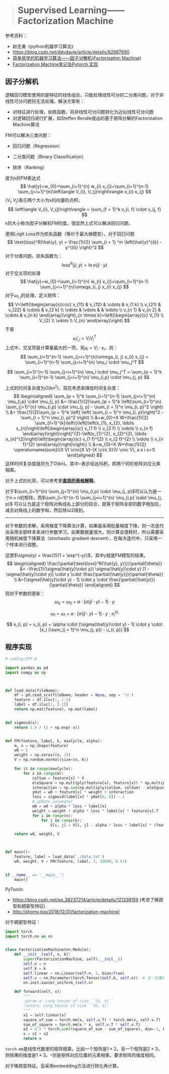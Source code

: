 > # Supervised Learning——Factorization Machine

参考资料：

* 赵志勇《python机器学习算法》
* https://blog.csdn.net/ddydavie/article/details/82667890
* [简单易学的机器学习算法——因子分解机(Factorization Machine)](https://blog.csdn.net/kunlong0909/article/details/52496221?utm_medium=distribute.pc_relevant.none-task-blog-baidujs_baidulandingword-11&spm=1001.2101.3001.4242) 
* [Factorization Machine笔记及Pytorch 实现](http://shomy.top/2018/12/31/factorization-machine/)

## 因子分解机

逻辑回归模型使用的是特征的线性组合，只能处理线性可分的二分类问题，对于非线性可分问题则无法处理。解决方案有：

* 对特征进行处理，如核函数，将非线性可分问题转化为近似线性可分问题
* 对逻辑回归进行扩展，如Steffen Rendle提出的基于矩阵分解的Factorization Machine算法

FM可以解决三类问题：

* 回归问题（Regression）
* 二分类问题（Binary Classification）

* 排序（Ranking）

度为`k`的FM表达式
$$
\hat{y}=w_{0}+\sum_{i=1}^{n} w_{i} x_{i}+\sum_{i=1}^{n-1} \sum_{j=i+1}^{n}\left\langle V_{i}, V_{j}\right\rangle x_{i} x_{j}
$$
$\left\langle V_{i}, V_{j}\right\rangle$表示两个大小为`k`的向量的点积。
$$
\left\langle V_{i}, V_{j}\right\rangle = \sum_{f = 1}^k v_{i, f} \cdot v_{j, f}
$$
`k`的大小称为因子分解机FM的度。很显然上式可以解决回归问题。

使用Logit Loss作为损失函数（等价于最大熵模型），对于回归问题
$$
\text{loss}^R(\hat{y}, y) = \frac{1}{2} \sum_{i = 1} ^m \left(\hat{y}^{(i)} - y^{(i)} \right)^2
$$
对于分类问题，损失函数为：
$$
\text{loss}^R(\hat{y}, y) = \ln{\sigma(\hat{y}\cdot y)}
$$
对于交叉项的处理
$$
\hat{y}=w_{0}+\sum_{i=1}^{n} w_{i} x_{i}+\sum_{i=1}^{n-1} \sum_{j=i+1}^{n}\omega_{i, j} x_{i} x_{j}
$$
对于$\omega_{i, j}$的处理，定义矩阵：
$$
V=\left(\begin{array}{cccc}
v_{11} & v_{12} & \cdots & v_{1 k} \\
v_{21} & v_{22} & \cdots & v_{2 k} \\
\vdots & \vdots & & \vdots \\
v_{n 1} & v_{n 2} & \cdots & v_{n k}
\end{array}\right)_{n \times k}=\left(\begin{array}{c}
V_{1} \\
V_{2} \\
\vdots \\
V_{n}
\end{array}\right)
$$
于是
$$
\hat{\omega}_{i,j} = V_i V_j^T
$$
上式中，交叉项是计算量最大的一项，另$\mu_i = V_i \cdot x_i$，则：
$$
\sum_{i=1}^{n-1} \sum_{j=i+1}^{n}\omega_{i, j} x_{i} x_{j} = \sum_{i=1}^{n-1} \sum_{j=i+1}^{n} \mu_i \cdot \mu_j^T
$$

$$
\sum_{i=1}^{n-1} \sum_{j=i+1}^{n} \mu_i \cdot \mu_j^T = \sum_{p = 1}^k \sum_{i=1}^{n-1} \sum_{j=i+1}^{n} \mu_{i,p} \cdot \mu_{j, p}
$$

上式的时间复杂度为$O(kn^2)$，现在考虑来降低时间复杂度：
$$
\begin{aligned}
\sum_{p = 1}^k \sum_{i=1}^{n-1} \sum_{j=i+1}^{n} \mu_{i,p} \cdot \mu_{j, p} &= \frac{1}{2}\sum_{p = 1}^k  \left(\sum_{i=1}^{n} \sum_{j=1}^{n} \mu_{i,p} \cdot \mu_{j, p} - \sum_{i = 1}^n \mu_{i, p}^2 \right) \\
&= \frac{1}{2}\sum_{p = 1}^k  \left( \left( \sum_{i = 1}^n \mu_{i, p}\right)^2 -  \sum_{i = 1}^n \mu_{i, p}^2 \right) \\
&=w_{0}+X W+\frac{1}{2} \sum_{f=1}^{k}\left\{\left[\left(x_{1}, x_{2}, \ldots x_{n}\right)\left(\begin{array}{c}
v_{1 f} \\
v_{2 f} \\
\vdots \\
v_{n f}
\end{array}\right)\right]^{2}-\left(x_{1}^{2}, x_{2}^{2}, \ldots x_{n}^{2}\right)\left(\begin{array}{c}
v_{1 f}^{2} \\
v_{2 f}^{2} \\
\vdots \\
v_{n f}^{2}
\end{array}\right)\right\} \\
&=w_{0}+X W+\frac{1}{2} \operatorname{sum}((X V) \circ(X V)-(X \circ X)(V \circ V), a x i s=1)
\end{aligned}
$$
这样时间复杂度就将为了$O(kn)$。其中$\circ$表示哈达玛积，即两个同阶矩阵对应元素相乘。

对于上式的化简，可以参考更[**直观的表格解释**](https://zhuanlan.zhihu.com/p/145436595)。

对于$\sum_{i=1}^{n} \sum_{j=1}^{n} \mu_{i,p} \cdot \mu_{j, p}$可以认为是一个$n \times n$的矩阵，而$\sum_{i=1}^{n-1} \sum_{j=i+1}^{n} \mu_{i,p} \cdot \mu_{j, p}$ 可以认为是这个矩阵对角线右上部分的综合，就等于矩阵全部的数字相加后，减去对角线上的数字和，然后除以2得到。

---

对于参数的求解，采用梯度下降算法计算，如果是采用批量梯度下降，则一次迭代会采用全部样本来进行参数学习，如果数据量很大，则计算会很耗时，所以需要采用随机梯度下降算法（stochastic gradient descent），在每次迭代中，只采用一个样本进行调整。

这里$\sigma(y) = \frac{1}{1 + \exp^{-y}}$，其中$y$就是FM模型的结果。
$$
\begin{aligned}
\frac{\partial{\text{loss}^R(\hat{y}, y)}}{\partial{\theta}} &= -\frac{1}{\sigma(\hat{y}\cdot y)}  \sigma(\hat{y}\cdot y) [1 - \sigma(\hat{y}\cdot y)] \cdot y \cdot \frac{\partial{\hat{y}}}{\partial{\theta}} \\
&=[\sigma(\hat{y}\cdot y) - 1] \cdot y \cdot \frac{\partial{\hat{y}}}{\partial{\theta}}
\end{aligned}
$$
则对于参数的更新：
$$
\omega_0 = \omega_0 + \alpha \cdot [\sigma(\hat{y}\cdot y) - 1] \cdot y
$$

$$
\omega_i = \omega_i + \alpha \cdot [\sigma(\hat{y}\cdot y) - 1] \cdot y \cdot x_i^{(i)}
$$

$$
v_{i, p} = v_{i, p} + \alpha \cdot [\sigma(\hat{y}\cdot y) - 1] \cdot y \cdot [x_i (\sum_{j = 1}^n \mu_{j, p}) - u_{i, p}]
$$

## 程序实现

```python
# coding:UTF-8

import pandas as pd
import numpy as np



def load_data(fileName):
	df = pd.read_scv(fileName, header = None, sep = '\t')
	feature = df.iloc[:, :-1]
	label = df.iloc[:, [-1]]
	return np.mat(feature), np.mat(label)


def sigmoid(x):
	return 1.0 / (1 + np.exp(-x))


def FM(feature, label, k, maxCycle, alpha):
	m, n = np.shape(feature)
	w0 = 1
	weight = np.zeros((n, 1))
	V = np.random.normal(size=(n, k))

	for it in range(maxCycle):
		for x in range(m):
			colSum = feature[x] * V
			eleSquare = np.multiply(feature[x], feature[x]) * np.multiply(V, V)
			interaction = np.sum(np.multiply(colSum, colSum) - eleSquare) / 2.0
			yHat = w0 + feature[x] * weight + interaction
			loss = sigmoid(label[x] * yHat[0, 0]) - 1
			# update parameter
			w0 = w0 + alpha * loss * label[x]
			weight = weight + alpha * loss * label[x] * feature[x].T
			for i in range(n):
				for j in range(k):
					V[i, j] = V[i, j] - alpha * loss * label[x] * (feature[x, i] * (colSum[0, j] - V[i, j] * feature[x, i]))

	return w0, weight, V



def main():
	feature, label = load_data('./data.txt')
	w0, weight, V = FM(feature, label, 3, 10000, 0.01)


if __name__ == '__main__':
	main()
```



PyTorch:

*  https://blog.csdn.net/qq_38237214/article/details/121338159 (考虑了稀疏型和稠密型特征)
* http://shomy.top/2018/12/31/factorization-machine/

对于稠密型特征：

```python
import torch
import torch.nn as nn


class FactorizationMachine(nn.Module):
    def __init__(self, n, k):
        super(FactorizationMachine, self).__init__()
        self.n = n
        self.k = k
        self.linear = nn.Linear(self.n, 1, bias=True)
        self.v = nn.Parameter(torch.Tensor(self.k, self.n))  # 注：权重矩阵是(k,n)的，与公式里的相反，目的是下一步能在n的维度上分布初始化
        nn.init.xavier_uniform_(self.v)

    def forward(self, x):
        """
        :param x: Long tensor of size ``(b, n)``
        :return: Long tensor of size ``(b, 1)``
        """
        x1 = self.linear(x)
        square_of_sum = torch.mm(x, self.v.T) * torch.mm(x, self.v.T)
        sum_of_square = torch.mm(x * x, self.v.T * self.v.T)
        x2 = 0.5 * torch.sum((square_of_sum - sum_of_square), dim=-1, keepdim=True)
        x = x1 + x2
        return x
```

`torch.mm`是线性代数里的矩阵相乘，比如一个矩阵是$1 \times 2$，另一个矩阵是$2 \times 3$，则结果的维度是$1 \times 3$。`*`则是矩阵对应位置的元素相乘，要求矩阵的维度相同。

对于稀疏型特征，会采用embedding方法进行转化再计算。

